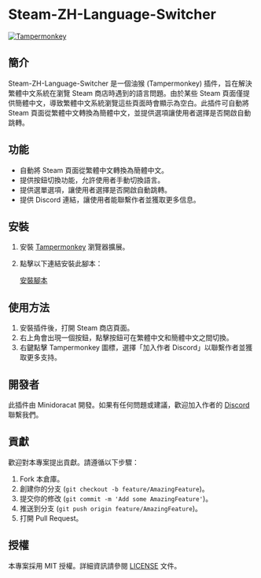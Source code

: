 # Steam-ZH-Language-Switcher

[![Tampermonkey](https://img.shields.io/badge/Tampermonkey-Script-orange.svg)](https://greasyfork.org/zh-TW/scripts/502316-steam-%E7%B9%81%E9%AB%94%E4%B8%AD%E6%96%87%E8%BD%89%E7%B0%A1%E9%AB%94%E4%B8%AD%E6%96%87)

## 簡介

Steam-ZH-Language-Switcher 是一個油猴 (Tampermonkey) 插件，旨在解決繁體中文系統在瀏覽 Steam 商店時遇到的語言問題。由於某些 Steam 頁面僅提供簡體中文，導致繁體中文系統瀏覽這些頁面時會顯示為空白。此插件可自動將 Steam 頁面從繁體中文轉換為簡體中文，並提供選項讓使用者選擇是否開啟自動跳轉。

## 功能

- 自動將 Steam 頁面從繁體中文轉換為簡體中文。
- 提供按鈕切換功能，允許使用者手動切換語言。
- 提供選單選項，讓使用者選擇是否開啟自動跳轉。
- 提供 Discord 連結，讓使用者能聯繫作者並獲取更多信息。

## 安裝

1. 安裝 [Tampermonkey](https://www.tampermonkey.net/) 瀏覽器擴展。
2. 點擊以下連結安裝此腳本：

   [安裝腳本](https://github.com/Minidoracat/Steam-ZH-Language-Switcher/raw/master/steam-zh-language-switcher.user.js)

## 使用方法

1. 安裝插件後，打開 Steam 商店頁面。
2. 右上角會出現一個按鈕，點擊按鈕可在繁體中文和簡體中文之間切換。
3. 右鍵點擊 Tampermonkey 圖標，選擇「加入作者 Discord」以聯繫作者並獲取更多支持。

## 開發者

此插件由 Minidoracat 開發。如果有任何問題或建議，歡迎加入作者的 [Discord](https://discord.gg/Gur2V67) 聯繫我們。

## 貢獻

歡迎對本專案提出貢獻。請遵循以下步驟：

1. Fork 本倉庫。
2. 創建你的分支 (`git checkout -b feature/AmazingFeature`)。
3. 提交你的修改 (`git commit -m 'Add some AmazingFeature'`)。
4. 推送到分支 (`git push origin feature/AmazingFeature`)。
5. 打開 Pull Request。

## 授權

本專案採用 MIT 授權。詳細資訊請參閱 [LICENSE](https://github.com/Minidoracat/Steam-ZH-Language-Switcher/blob/master/LICENSE) 文件。
